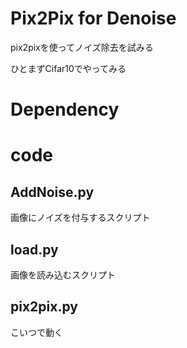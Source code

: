 # Pix2Pix for Denoise
pix2pixを使ってノイズ除去を試みる

ひとまずCifar10でやってみる

# Dependency

# code


## AddNoise.py
画像にノイズを付与するスクリプト

## load.py
画像を読み込むスクリプト

## pix2pix.py
こいつで動く